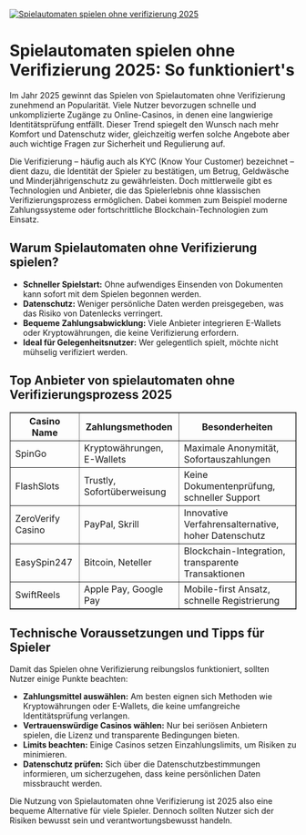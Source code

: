 [![Spielautomaten spielen ohne verifizierung 2025](https://123-caf.pages.dev/gitsignup.png)](https://vrmoo.ru/Bt82HjjY)

<h1>Spielautomaten spielen ohne Verifizierung 2025: So funktioniert's</h1> <p>Im Jahr 2025 gewinnt das Spielen von Spielautomaten ohne Verifizierung zunehmend an Popularität. Viele Nutzer bevorzugen schnelle und unkomplizierte Zugänge zu Online-Casinos, in denen eine langwierige Identitätsprüfung entfällt. Dieser Trend spiegelt den Wunsch nach mehr Komfort und Datenschutz wider, gleichzeitig werfen solche Angebote aber auch wichtige Fragen zur Sicherheit und Regulierung auf.</p> <p>Die Verifizierung – häufig auch als KYC (Know Your Customer) bezeichnet – dient dazu, die Identität der Spieler zu bestätigen, um Betrug, Geldwäsche und Minderjährigenschutz zu gewährleisten. Doch mittlerweile gibt es Technologien und Anbieter, die das Spielerlebnis ohne klassischen Verifizierungsprozess ermöglichen. Dabei kommen zum Beispiel moderne Zahlungssysteme oder fortschrittliche Blockchain-Technologien zum Einsatz.</p> <h2>Warum Spielautomaten ohne Verifizierung spielen?</h2> <ul>   <li><strong>Schneller Spielstart:</strong> Ohne aufwendiges Einsenden von Dokumenten kann sofort mit dem Spielen begonnen werden.</li>   <li><strong>Datenschutz:</strong> Weniger persönliche Daten werden preisgegeben, was das Risiko von Datenlecks verringert.</li>   <li><strong>Bequeme Zahlungsabwicklung:</strong> Viele Anbieter integrieren E-Wallets oder Kryptowährungen, die keine Verifizierung erfordern.</li>   <li><strong>Ideal für Gelegenheitsnutzer:</strong> Wer gelegentlich spielt, möchte nicht mühselig verifiziert werden.</li> </ul> <h2>Top Anbieter von spielautomaten ohne Verifizierungsprozess 2025</h2> <table border="1" cellpadding="5" cellspacing="0" style="border-collapse: collapse; width: 100%;">   <thead>     <tr>       <th>Casino Name</th>       <th>Zahlungsmethoden</th>       <th>Besonderheiten</th>     </tr>   </thead>   <tbody>     <tr>       <td>SpinGo</td>       <td>Kryptowährungen, E-Wallets</td>       <td>Maximale Anonymität, Sofortauszahlungen</td>     </tr>     <tr>       <td>FlashSlots</td>       <td>Trustly, Sofortüberweisung</td>       <td>Keine Dokumentenprüfung, schneller Support</td>     </tr>     <tr>       <td>ZeroVerify Casino</td>       <td>PayPal, Skrill</td>       <td>Innovative Verfahrensalternative, hoher Datenschutz</td>     </tr>     <tr>       <td>EasySpin247</td>       <td>Bitcoin, Neteller</td>       <td>Blockchain-Integration, transparente Transaktionen</td>     </tr>     <tr>       <td>SwiftReels</td>       <td>Apple Pay, Google Pay</td>       <td>Mobile-first Ansatz, schnelle Registrierung</td>     </tr>   </tbody> </table> <h2>Technische Voraussetzungen und Tipps für Spieler</h2> <p>Damit das Spielen ohne Verifizierung reibungslos funktioniert, sollten Nutzer einige Punkte beachten:</p> <ul>   <li><strong>Zahlungsmittel auswählen:</strong> Am besten eignen sich Methoden wie Kryptowährungen oder E-Wallets, die keine umfangreiche Identitätsprüfung verlangen.</li>   <li><strong>Vertrauenswürdige Casinos wählen:</strong> Nur bei seriösen Anbietern spielen, die Lizenz und transparente Bedingungen bieten.</li>   <li><strong>Limits beachten:</strong> Einige Casinos setzen Einzahlungslimits, um Risiken zu minimieren.</li>   <li><strong>Datenschutz prüfen:</strong> Sich über die Datenschutzbestimmungen informieren, um sicherzugehen, dass keine persönlichen Daten missbraucht werden.</li> </ul> <p>Die Nutzung von Spielautomaten ohne Verifizierung ist 2025 also eine bequeme Alternative für viele Spieler. Dennoch sollten Nutzer sich der Risiken bewusst sein und verantwortungsbewusst handeln.</p>